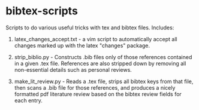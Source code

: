 bibtex-scripts
==============

Scripts to do various useful tricks with tex and bibtex files. Includes:  

1. latex_changes_accept.txt - a vim script to automatically accept all changes
                            marked up with the latex "changes" package.  

2. strip_biblio.py - Constructs .bib files only of those references contained in 
                    a given .tex file.  References are also stripped down by removing 
                    all non-essential details such as personal reviews.

3. make_lit_review.py - Reads a .tex file, strips all bibtex keys from that file, 
                        then scans a .bib file for those references, and produces a 
                        nicely formatted pdf literature review based on the bibtex
                        review fields for each entry.

